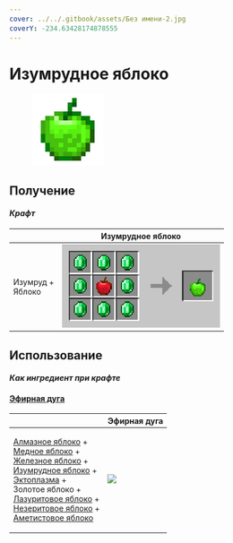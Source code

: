 ```yaml
---
cover: ../../.gitbook/assets/Без имени-2.jpg
coverY: -234.63428174878555
---
```


# Изумрудное яблоко

<figure><img src="../../.gitbook/assets/emerald_128.png" alt=""><figcaption></figcaption></figure>

## Получение

#### _Крафт_

|                            | Изумрудное яблоко                      |
| -------------------------- | -------------------------------------- |
| <p>Изумруд +<br>Яблоко</p> | ![](../../.gitbook/assets/emerald.png) |

## Использование

#### _Как ингредиент при крафте_

#### [Эфирная дуга](ethereal\_arc.md)

|                                                                                                                                                                                                                                                                                                                                                                                                           | Эфирная дуга                                 |
| --------------------------------------------------------------------------------------------------------------------------------------------------------------------------------------------------------------------------------------------------------------------------------------------------------------------------------------------------------------------------------------------------------- | -------------------------------------------- |
| <p><a href="diamond.md">Алмазное яблоко</a> +<br><a href="_slowfall.md">Медное яблоко</a> +<br><a href="iron.md">Железное яблоко</a> +<br><a href="emerald.md">Изумрудное яблоко</a> +<br><a href="ectoplasm.md">Эктоплазма</a> +<br>Золотое яблоко +<br><a href="lapis.md">Лазуритовое яблоко</a> +<br><a href="chocolate.md">Незеритовое яблоко</a> +<br><a href="chorus.md">Аметистовое яблоко</a></p> | ![](../../.gitbook/assets/ethereal\_arc.png) |
